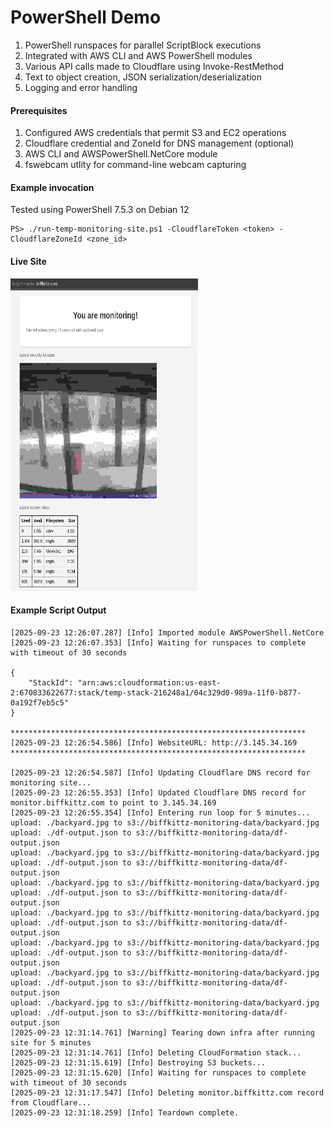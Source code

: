 # PowerShell Demo
1. PowerShell runspaces for parallel ScriptBlock executions
2. Integrated with AWS CLI and AWS PowerShell modules
3. Various API calls made to Cloudflare using Invoke-RestMethod
4. Text to object creation, JSON serialization/deserialization
5. Logging and error handling

#### Prerequisites
1. Configured AWS credentials that permit S3 and EC2 operations
2. Cloudflare credential and ZoneId for DNS management (optional)
3. AWS CLI and AWSPowerShell.NetCore module
4. fswebcam utlity for command-line webcam capturing

#### Example invocation
Tested using PowerShell 7.5.3 on Debian 12
```
PS> ./run-temp-monitoring-site.ps1 -CloudflareToken <token> -CloudflareZoneId <zone_id>
```

#### Live Site
<img src="https://github.com/biffkittz/powershell-demo/blob/main/monitor.png" width="300" height="500">

#### Example Script Output

```
[2025-09-23 12:26:07.287] [Info] Imported module AWSPowerShell.NetCore
[2025-09-23 12:26:07.353] [Info] Waiting for runspaces to complete with timeout of 30 seconds

{
    "StackId": "arn:aws:cloudformation:us-east-2:670833622677:stack/temp-stack-216248a1/04c329d0-989a-11f0-b877-0a192f7eb5c5"
}

******************************************************************
[2025-09-23 12:26:54.586] [Info] WebsiteURL: http://3.145.34.169
******************************************************************

[2025-09-23 12:26:54.587] [Info] Updating Cloudflare DNS record for monitoring site...
[2025-09-23 12:26:55.353] [Info] Updated Cloudflare DNS record for monitor.biffkittz.com to point to 3.145.34.169
[2025-09-23 12:26:55.354] [Info] Entering run loop for 5 minutes...
upload: ./backyard.jpg to s3://biffkittz-monitoring-data/backyard.jpg
upload: ./df-output.json to s3://biffkittz-monitoring-data/df-output.json
upload: ./backyard.jpg to s3://biffkittz-monitoring-data/backyard.jpg
upload: ./df-output.json to s3://biffkittz-monitoring-data/df-output.json
upload: ./backyard.jpg to s3://biffkittz-monitoring-data/backyard.jpg
upload: ./df-output.json to s3://biffkittz-monitoring-data/df-output.json
upload: ./backyard.jpg to s3://biffkittz-monitoring-data/backyard.jpg
upload: ./df-output.json to s3://biffkittz-monitoring-data/df-output.json
upload: ./backyard.jpg to s3://biffkittz-monitoring-data/backyard.jpg
upload: ./df-output.json to s3://biffkittz-monitoring-data/df-output.json
upload: ./backyard.jpg to s3://biffkittz-monitoring-data/backyard.jpg
upload: ./df-output.json to s3://biffkittz-monitoring-data/df-output.json
upload: ./backyard.jpg to s3://biffkittz-monitoring-data/backyard.jpg
upload: ./df-output.json to s3://biffkittz-monitoring-data/df-output.json
[2025-09-23 12:31:14.761] [Warning] Tearing down infra after running site for 5 minutes
[2025-09-23 12:31:14.761] [Info] Deleting CloudFormation stack...
[2025-09-23 12:31:15.619] [Info] Destroying S3 buckets...
[2025-09-23 12:31:15.620] [Info] Waiting for runspaces to complete with timeout of 30 seconds
[2025-09-23 12:31:17.547] [Info] Deleting monitor.biffkittz.com record from Cloudflare...
[2025-09-23 12:31:18.259] [Info] Teardown complete.
```

